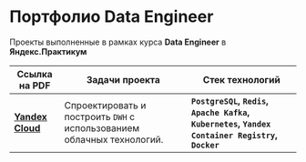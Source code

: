 # Портфолио Data Engineer
 
Проекты выполненные в рамках курса **Data Engineer** в **Яндекс.Практикум**

Ссылка на PDF|Задачи проекта|Стек технологий
-|-|-
[**Yandex Cloud**](https://github.com/mustdayker/data_portfolio/blob/main/de/pdf/s_09_project_yandex_cloud.pdf)|Спроектировать и построить `DWH` с использованием облачных технологий. | **`PostgreSQL`, `Redis`, `Apache Kafka`, `Kubernetes`, `Yandex Container Registry`, `Docker`**